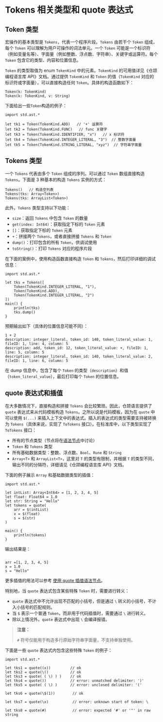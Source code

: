 # Tokens 相关类型和 quote 表达式

## Token 类型

宏操作的基本类型是 `Tokens`，代表一个程序片段。`Tokens` 由若干个 `Token` 组成，每个 `Token` 可以理解为用户可操作的词法单元。一个 `Token` 可能是一个标识符（例如变量名等）、字面量（例如整数、浮点数、字符串）、关键字或运算符。每个 `Token` 包含它的类型、内容和位置信息。

`Token` 的类型取值为 enum `TokenKind` 中的元素。`TokenKind` 的可用值详见《仓颉编程语言库 API》文档。通过提供 `TokenKind` 和 `Token` 的值（`TokenKind` 对应的标识符或字面量），可以直接构造任何 `Token`。具体的构造函数如下：

```cangjie
Token(k: TokenKind)
Token(k: TokenKind, v: String)
```

下面给出一些`Token`构造的例子：

<!-- compile -->

```cangjie
import std.ast.*

let tk1 = Token(TokenKind.ADD)   // '+' 运算符
let tk2 = Token(TokenKind.FUNC)   // func 关键字
let tk3 = Token(TokenKind.IDENTIFIER, "x")   // x 标识符
let tk4 = Token(TokenKind.INTEGER_LITERAL, "3")  // 整数字面量
let tk5 = Token(TokenKind.STRING_LITERAL, "xyz")  // 字符串字面量
```

## Tokens 类型

一个 `Tokens` 代表由多个 `Token` 组成的序列。可以通过 `Token` 数组直接构造 `Tokens`。下面是 3 种基本的构造 `Tokens` 实例的方式：

```cangjie
Tokens()   // 构造空列表
Tokens(tks: Array<Token>)
Tokens(tks: ArrayList<Token>)
```

此外，`Tokens` 类型支持以下功能：

- `size`：返回 `Tokens` 中包含 `Token` 的数量
- `get(index: Int64)`：获取指定下标的 `Token` 元素
- `[]`：获取指定下标的 `Token` 元素
- `+`：拼接两个 `Tokens`，或者直接拼接 `Tokens` 和 `Token`
- `dump()`：打印包含的所有 `Token`，供调试使用
- `toString()`：打印 `Tokens` 对应的程序片段

在下面的案例中，使用构造函数直接构造 `Token` 和 `Tokens`，然后打印详细的调试信息：

<!-- run -->

```cangjie
import std.ast.*

let tks = Tokens([
    Token(TokenKind.INTEGER_LITERAL, "1"),
    Token(TokenKind.ADD),
    Token(TokenKind.INTEGER_LITERAL, "2")
])
main() {
    println(tks)
    tks.dump()
}
```

预期输出如下（具体的位置信息可能不同）：

```text
1 + 2
description: integer_literal, token_id: 140, token_literal_value: 1, fileID: 1, line: 4, column: 5
description: add, token_id: 12, token_literal_value: +, fileID: 1, line: 5, column: 5
description: integer_literal, token_id: 140, token_literal_value: 2, fileID: 1, line: 6, column: 5
```

在 dump 信息中，包含了每个 `Token` 的类型（`description`）和值（`token_literal_value`），最后打印每个 `Token` 的位置信息。

## quote 表达式和插值

在大多数情况下，直接构造和拼接 `Tokens` 会比较繁琐。因此，仓颉语言提供了 `quote` 表达式来从代码模板构造 `Tokens`。之所以说是代码模板，因为在 `quote` 中可以使用 `$(...)` 来插入上下文中的表达式。插入的表达式的类型需要支持被转换为 `Tokens`（具体来说，实现了 `ToTokens` 接口）。在标准库中，以下类型实现了 `ToTokens` 接口：

- 所有的节点类型（节点将在[语法节点](./sytax_node.md)中讨论）
- `Token` 和 `Tokens` 类型
- 所有基础数据类型：整数、浮点数、`Bool`、`Rune` 和 `String`
- `Array<T>` 和 `ArrayList<T>`，这里对 `T` 的类型有限制，并根据 `T` 的类型不同，输出不同的分隔符，详细请见《仓颉编程语言库 API》文档。

下面的例子展示 `Array` 和基础数据类型的插值：

<!-- verify -->

```cangjie
import std.ast.*

let intList: Array<Int64> = [1, 2, 3, 4, 5]
let float: Float64 = 1.0
let str: String = "Hello"
let tokens = quote(
    arr = $(intList)
    x = $(float)
    s = $(str)
)

main() {
    println(tokens)
}
```

输出结果是：

```text

arr =[1, 2, 3, 4, 5]
x = 1.0
s = "Hello"

```

更多插值的用法可以参考  [使用 quote 插值语法节点](./sytax_node.md#使用-quote-插值语法节点)。

特别地，当 `quote` 表达式包含某些特殊 `Token` 时，需要进行转义：

- `quote` 表达式中不允许出现不匹配的小括号，但是通过 `\` 转义的小括号，不计入小括号的匹配规则。
- 当 `$` 表示一个普通 `Token`，而非用于代码插值时，需要通过 `\` 进行转义。
- 除以上情况外，`quote` 表达式中出现 `\` 会编译报错。

> **注意：**
>
> `#` 符号仅能用于构造多行原始字符串字面量，不支持单独使用。

下面是一些 `quote` 表达式内包含这些特殊 `Token` 的例子：

<!-- compile.error -->

```cangjie
import std.ast.*

let tks1 = quote((x))         // ok
let tks2 = quote(\()          // ok
let tks3 = quote( ( \) ) )    // ok
let tks4 = quote())           // error: unmatched delimiter: ')'
let tks5 = quote( ( \) )      // error: unclosed delimiter: '('

let tks6 = quote(\$(1))        // ok

let tks7 = quote(\x)           // error: unknown start of token: \

let tks8 = quote(#)            // error: expected '#' or '"' in raw string
```
